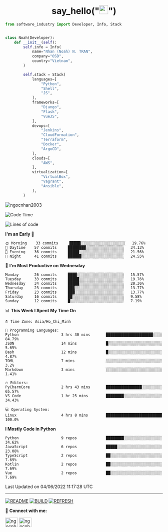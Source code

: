 <h1 align="center">say_hello("<img src="https://media.giphy.com/media/hvRJCLFzcasrR4ia7z/giphy.gif" width="28">")</h1>

```python
from software_industry import Developer, Info, Stack


class Noah(Developer):
    def __init__(self):
        self.info = Info(
            name="Nhan (Noah) N. TRAN",
            company="OSD",
            country="Vietnam",
        )

        self.stack = Stack(
            languages=[
                "Python",
                "Shell",
                "JS",
            ],
            frameworks=[
                "Django",
                "Flask",
                "VueJS",
            ],
            devops=[
                "Jenkins",
                "CloudFormation",
                "Terraform",
                "Docker",
                "ArgoCD",
            ],
            clouds=[
                "AWS",
            ],
            virtualization=[
                "VirtualBox",
                "Vagrant",
                "Ansible",
            ],
        )
```
<img src="https://komarev.com/ghpvc/?username=ngocnhan2003&label=Profile%20views&color=0e75b6&style=flat" alt="ngocnhan2003" /> 

<!--START_SECTION:waka-->
![Code Time](http://img.shields.io/badge/Code%20Time-319%20hrs%2028%20mins-blue)

![Lines of code](https://img.shields.io/badge/From%20Hello%20World%20I%27ve%20Written-18%20Thousand%20lines%20of%20code-blue)

**I'm an Early 🐤** 

```text
🌞 Morning    33 commits     █████░░░░░░░░░░░░░░░░░░░░   19.76% 
🌆 Daytime    57 commits     ████████░░░░░░░░░░░░░░░░░   34.13% 
🌃 Evening    36 commits     █████░░░░░░░░░░░░░░░░░░░░   21.56% 
🌙 Night      41 commits     ██████░░░░░░░░░░░░░░░░░░░   24.55%

```
📅 **I'm Most Productive on Wednesday** 

```text
Monday       26 commits     ████░░░░░░░░░░░░░░░░░░░░░   15.57% 
Tuesday      33 commits     █████░░░░░░░░░░░░░░░░░░░░   19.76% 
Wednesday    34 commits     █████░░░░░░░░░░░░░░░░░░░░   20.36% 
Thursday     23 commits     ███░░░░░░░░░░░░░░░░░░░░░░   13.77% 
Friday       23 commits     ███░░░░░░░░░░░░░░░░░░░░░░   13.77% 
Saturday     16 commits     ██░░░░░░░░░░░░░░░░░░░░░░░   9.58% 
Sunday       12 commits     █░░░░░░░░░░░░░░░░░░░░░░░░   7.19%

```


📊 **This Week I Spent My Time On** 

```text
⌚︎ Time Zone: Asia/Ho_Chi_Minh

💬 Programming Languages: 
Python                   3 hrs 30 mins       █████████████████████░░░░   84.79% 
JSON                     14 mins             █░░░░░░░░░░░░░░░░░░░░░░░░   5.65% 
Bash                     12 mins             █░░░░░░░░░░░░░░░░░░░░░░░░   4.87% 
TOML                     7 mins              ░░░░░░░░░░░░░░░░░░░░░░░░░   3.2% 
Markdown                 3 mins              ░░░░░░░░░░░░░░░░░░░░░░░░░   1.41%

🔥 Editors: 
PyCharmCore              2 hrs 43 mins       ████████████████░░░░░░░░░   65.57% 
VS Code                  1 hr 25 mins        ████████░░░░░░░░░░░░░░░░░   34.43%

💻 Operating System: 
Linux                    4 hrs 8 mins        █████████████████████████   100.0%

```

**I Mostly Code in Python** 

```text
Python                   9 repos             ████████░░░░░░░░░░░░░░░░░   34.62% 
JavaScript               6 repos             █████░░░░░░░░░░░░░░░░░░░░   23.08% 
TypeScript               2 repos             ██░░░░░░░░░░░░░░░░░░░░░░░   7.69% 
Kotlin                   2 repos             ██░░░░░░░░░░░░░░░░░░░░░░░   7.69% 
Vue                      2 repos             ██░░░░░░░░░░░░░░░░░░░░░░░   7.69%

```



 Last Updated on 04/06/2022 11:17:28 UTC
<!--END_SECTION:waka-->

<hr>

[![README](https://github.com/ngocnhan2003/ngocnhan2003/actions/workflows/000_readme.yml/badge.svg)](https://github.com/ngocnhan2003/ngocnhan2003/actions/workflows/000_readme.yml)
[![BUILD](https://github.com/ngocnhan2003/ngocnhan2003/actions/workflows/001_build.yml/badge.svg)](https://github.com/ngocnhan2003/ngocnhan2003/actions/workflows/001_build.yml)
[![REFRESH](https://github.com/ngocnhan2003/ngocnhan2003/actions/workflows/002_refresh.yml/badge.svg)](https://github.com/ngocnhan2003/ngocnhan2003/actions/workflows/002_refresh.yml)

🔗 **Connect with me:**

<a href="https://linkedin.com/in/ngocnhan2003" target="blank"><img align="center" src="https://raw.githubusercontent.com/rahuldkjain/github-profile-readme-generator/master/src/images/icons/Social/linked-in-alt.svg" alt="ngocnhan2003" height="30" width="40" /></a>
<a href="https://instagram.com/ngocnhan2003" target="blank"><img align="center" src="https://raw.githubusercontent.com/rahuldkjain/github-profile-readme-generator/master/src/images/icons/Social/instagram.svg" alt="ngocnhan2003" height="30" width="40" /></a>
